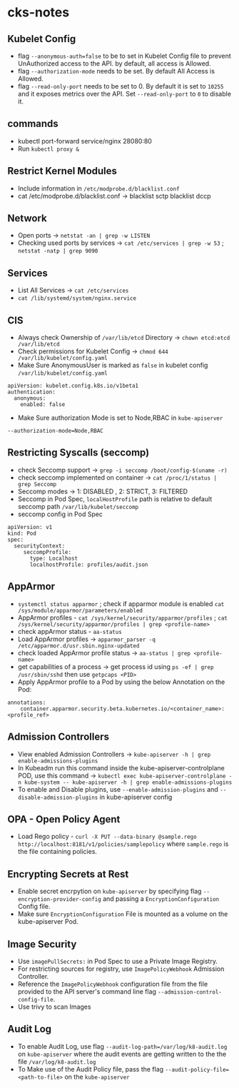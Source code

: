 # cks-notes

## Kubelet Config

- flag `--anonymous-auth=false` to be to set in Kubelet Config file to prevent UnAuthorized access to the API. by default, all access is Allowed.
- flag `--authorization-mode` needs to be set. By default All Access is Allowed.
- flag `--read-only-port` needs to be set to 0. By default it is set to `10255` and it exposes metrics over the API. Set `--read-only-port` to `0` to disable it.

## commands

- kubectl port-forward service/nginx 28080:80
- Run `kubectl proxy &` 


## Restrict Kernel Modules

- Include information in `/etc/modprobe.d/blacklist.conf`
- cat /etc/modprobe.d/blacklist.conf -> blacklist sctp 
                                        blacklist dccp
                                        
 ## Network
 
 - Open ports -> `netstat -an | grep -w LISTEN`
 - Checking used ports by services -> `cat /etc/services | grep -w 53` ; `netstat -natp | grep 9090`

## Services

- List All Services -> `cat /etc/services`
- `cat /lib/systemd/system/nginx.service`

## CIS

- Always check Ownership of `/var/lib/etcd` Directory -> `chown etcd:etcd /var/lib/etcd`
- Check permissions for Kubelet Config -> `chmod 644 /var/lib/kubelet/config.yaml`
- Make Sure AnonymousUser is marked as `false` in kubelet config `/var/lib/kubelet/config.yaml`
``` 
apiVersion: kubelet.config.k8s.io/v1beta1
authentication:
  anonymous:
    enabled: false
```
- Make Sure authorization Mode is set to Node,RBAC in `kube-apiserver`

```
--authorization-mode=Node,RBAC
```



## Restricting Syscalls (seccomp)

- check Seccomp support -> `grep -i seccomp /boot/config-$(uname -r)`
- check seccomp implemented on container -> `cat /proc/1/status | grep Seccomp`
- Seccomp modes -> 1: DISABLED , 2: STRICT, 3: FILTERED
- Seccomp in Pod Spec, `localHostProfile` path is relative to default seccomp path `/var/lib/kubelet/seccomp`
- seccomp config in Pod Spec 
```
apiVersion: v1
kind: Pod
spec:
  securityContext:
     seccompProfile:
       type: Localhost
       localhostProfile: profiles/audit.json
```

## AppArmor

- `systemctl status apparmor` ; check if apparmor module is enabled `cat /sys/module/apparmor/parameters/enabled`
- AppArmor profiles - `cat /sys/kernel/security/apparmor/profiles` ; `cat /sys/kernel/security/apparmor/profiles | grep <profile-name>`
- check appArmor status - `aa-status`
- Load AppArmor profiles -> `apparmor_parser -q /etc/apparmor.d/usr.sbin.nginx-updated`
- check loaded AppArmor profile status -> `aa-status | grep <profile-name>`
- get capabilities of a process -> get process id using `ps -ef | grep /usr/sbin/sshd` then use `getpcaps <PID>`
- Apply AppArmor profile to a Pod by using the below Annotation on the Pod:
```
annotations:
    container.apparmor.security.beta.kubernetes.io/<container_name>: <profile_ref>
```


## Admission Controllers

- View enabled Admission Controllers -> `kube-apiserver -h | grep enable-admissions-plugins`
- In Kubeadm run this command inside the kube-apiserver-controlplane POD, use this command -> `kubectl exec kube-apiserver-controlplane -n kube-system -- kube-apiserver -h | grep enable-admissions-plugins`
- To enable and Disable plugins, use `--enable-admission-plugins` and `--disable-admission-plugins` in kube-apiserver config

## OPA - Open Policy Agent

- Load Rego policy - `curl -X PUT --data-binary @sample.rego http://localhost:8181/v1/policies/samplepolicy` where `sample.rego` is the file containing policies.

## Encrypting Secrets at Rest

- Enable secret encrpytion on `kube-apiserver` by specifying flag `--encryption-provider-config` and passing a `EncryptionConfiguration` Config file.
- Make sure `EncryptionConfiguration` File is mounted as a volume on the kube-apiserver Pod.

## Image Security

- Use `imagePullSecrets:` in Pod Spec to use a Private Image Registry.
- For restricting sources for registry, use `ImagePolicyWebhook` Admission Controller.
- Reference the `ImagePolicyWebhook` configuration file from the file provided to the API server's command line flag `--admission-control-config-file`.
- Use trivy to scan Images 


## Audit Log

- To enable Audit Log, use flag `--audit-log-path=/var/log/k8-audit.log` on `kube-apiserver` where the audit events are getting written to the the file `/var/log/k8-audit.log`
- To Make use of the Audit Policy file, pass the flag `--audit-policy-file=<path-to-file>` on the `kube-apiserver`


